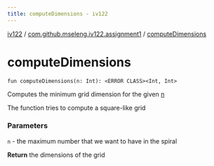 ```yaml
---
title: computeDimensions - iv122
---
```


[iv122](../index.md) / [com.github.mseleng.iv122.assignment1](index.md) / [computeDimensions](.)

# computeDimensions

`fun computeDimensions(n: Int): <ERROR CLASS><Int, Int>`

Computes the minimum grid dimension for the given [n](compute-dimensions.md#com.github.mseleng.iv122.assignment1$computeDimensions(kotlin.Int)/n)

The function tries to compute a square-like grid

### Parameters

`n` - the maximum number that we want to have in the spiral

**Return**
the dimensions of the grid

